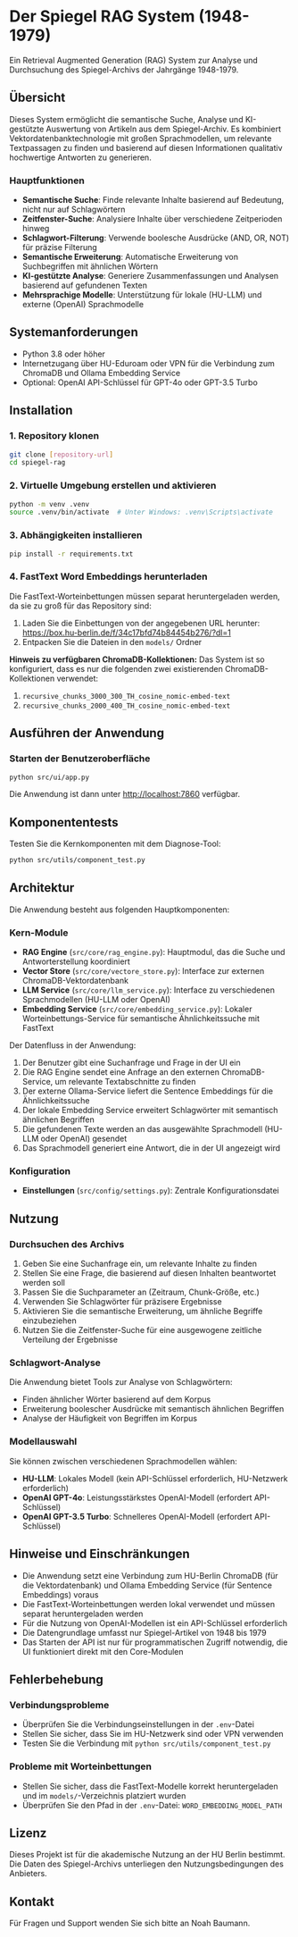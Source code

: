 # Der Spiegel RAG System (1948-1979)

Ein Retrieval Augmented Generation (RAG) System zur Analyse und Durchsuchung des Spiegel-Archivs der Jahrgänge 1948-1979.

## Übersicht

Dieses System ermöglicht die semantische Suche, Analyse und KI-gestützte Auswertung von Artikeln aus dem Spiegel-Archiv. Es kombiniert Vektordatenbanktechnologie mit großen Sprachmodellen, um relevante Textpassagen zu finden und basierend auf diesen Informationen qualitativ hochwertige Antworten zu generieren.

### Hauptfunktionen

- **Semantische Suche**: Finde relevante Inhalte basierend auf Bedeutung, nicht nur auf Schlagwörtern
- **Zeitfenster-Suche**: Analysiere Inhalte über verschiedene Zeitperioden hinweg
- **Schlagwort-Filterung**: Verwende boolesche Ausdrücke (AND, OR, NOT) für präzise Filterung
- **Semantische Erweiterung**: Automatische Erweiterung von Suchbegriffen mit ähnlichen Wörtern
- **KI-gestützte Analyse**: Generiere Zusammenfassungen und Analysen basierend auf gefundenen Texten
- **Mehrsprachige Modelle**: Unterstützung für lokale (HU-LLM) und externe (OpenAI) Sprachmodelle

## Systemanforderungen

- Python 3.8 oder höher
- Internetzugang über HU-Eduroam oder VPN für die Verbindung zum ChromaDB und Ollama Embedding Service
- Optional: OpenAI API-Schlüssel für GPT-4o oder GPT-3.5 Turbo

## Installation

### 1. Repository klonen

```bash
git clone [repository-url]
cd spiegel-rag
```

### 2. Virtuelle Umgebung erstellen und aktivieren

```bash
python -m venv .venv
source .venv/bin/activate  # Unter Windows: .venv\Scripts\activate
```

### 3. Abhängigkeiten installieren

```bash
pip install -r requirements.txt
```

### 4. FastText Word Embeddings herunterladen

Die FastText-Worteinbettungen müssen separat heruntergeladen werden, da sie zu groß für das Repository sind:

1. Laden Sie die Einbettungen von der angegebenen URL herunter: <https://box.hu-berlin.de/f/34c17bfd74b84454b276/?dl=1>
2. Entpacken Sie die Dateien in den `models/` Ordner

**Hinweis zu verfügbaren ChromaDB-Kollektionen:**
Das System ist so konfiguriert, dass es nur die folgenden zwei existierenden ChromaDB-Kollektionen verwendet:

1. `recursive_chunks_3000_300_TH_cosine_nomic-embed-text`
2. `recursive_chunks_2000_400_TH_cosine_nomic-embed-text`

## Ausführen der Anwendung

### Starten der Benutzeroberfläche

```bash
python src/ui/app.py
```

Die Anwendung ist dann unter <http://localhost:7860> verfügbar.

## Komponententests

Testen Sie die Kernkomponenten mit dem Diagnose-Tool:

```bash
python src/utils/component_test.py
```

## Architektur

Die Anwendung besteht aus folgenden Hauptkomponenten:

### Kern-Module

- **RAG Engine** (`src/core/rag_engine.py`): Hauptmodul, das die Suche und Antworterstellung koordiniert
- **Vector Store** (`src/core/vectore_store.py`): Interface zur externen ChromaDB-Vektordatenbank
- **LLM Service** (`src/core/llm_service.py`): Interface zu verschiedenen Sprachmodellen (HU-LLM oder OpenAI)
- **Embedding Service** (`src/core/embedding_service.py`): Lokaler Worteinbettungs-Service für semantische Ähnlichkeitssuche mit FastText

Der Datenfluss in der Anwendung:

1. Der Benutzer gibt eine Suchanfrage und Frage in der UI ein
2. Die RAG Engine sendet eine Anfrage an den externen ChromaDB-Service, um relevante Textabschnitte zu finden
3. Der externe Ollama-Service liefert die Sentence Embeddings für die Ähnlichkeitssuche
4. Der lokale Embedding Service erweitert Schlagwörter mit semantisch ähnlichen Begriffen
5. Die gefundenen Texte werden an das ausgewählte Sprachmodell (HU-LLM oder OpenAI) gesendet
6. Das Sprachmodell generiert eine Antwort, die in der UI angezeigt wird

### Konfiguration

- **Einstellungen** (`src/config/settings.py`): Zentrale Konfigurationsdatei

## Nutzung

### Durchsuchen des Archivs

1. Geben Sie eine Suchanfrage ein, um relevante Inhalte zu finden
2. Stellen Sie eine Frage, die basierend auf diesen Inhalten beantwortet werden soll
3. Passen Sie die Suchparameter an (Zeitraum, Chunk-Größe, etc.)
4. Verwenden Sie Schlagwörter für präzisere Ergebnisse
5. Aktivieren Sie die semantische Erweiterung, um ähnliche Begriffe einzubeziehen
6. Nutzen Sie die Zeitfenster-Suche für eine ausgewogene zeitliche Verteilung der Ergebnisse

### Schlagwort-Analyse

Die Anwendung bietet Tools zur Analyse von Schlagwörtern:

- Finden ähnlicher Wörter basierend auf dem Korpus
- Erweiterung boolescher Ausdrücke mit semantisch ähnlichen Begriffen
- Analyse der Häufigkeit von Begriffen im Korpus

### Modellauswahl

Sie können zwischen verschiedenen Sprachmodellen wählen:

- **HU-LLM**: Lokales Modell (kein API-Schlüssel erforderlich, HU-Netzwerk erforderlich)
- **OpenAI GPT-4o**: Leistungsstärkstes OpenAI-Modell (erfordert API-Schlüssel)
- **OpenAI GPT-3.5 Turbo**: Schnelleres OpenAI-Modell (erfordert API-Schlüssel)

## Hinweise und Einschränkungen

- Die Anwendung setzt eine Verbindung zum HU-Berlin ChromaDB (für die Vektordatenbank) und Ollama Embedding Service (für Sentence Embeddings) voraus
- Die FastText-Worteinbettungen werden lokal verwendet und müssen separat heruntergeladen werden
- Für die Nutzung von OpenAI-Modellen ist ein API-Schlüssel erforderlich
- Die Datengrundlage umfasst nur Spiegel-Artikel von 1948 bis 1979
- Das Starten der API ist nur für programmatischen Zugriff notwendig, die UI funktioniert direkt mit den Core-Modulen

## Fehlerbehebung

### Verbindungsprobleme

- Überprüfen Sie die Verbindungseinstellungen in der `.env`-Datei
- Stellen Sie sicher, dass Sie im HU-Netzwerk sind oder VPN verwenden
- Testen Sie die Verbindung mit `python src/utils/component_test.py`

### Probleme mit Worteinbettungen

- Stellen Sie sicher, dass die FastText-Modelle korrekt heruntergeladen und im `models/`-Verzeichnis platziert wurden
- Überprüfen Sie den Pfad in der `.env`-Datei: `WORD_EMBEDDING_MODEL_PATH`

## Lizenz

Dieses Projekt ist für die akademische Nutzung an der HU Berlin bestimmt. Die Daten des Spiegel-Archivs unterliegen den Nutzungsbedingungen des Anbieters.

## Kontakt

Für Fragen und Support wenden Sie sich bitte an Noah Baumann.
